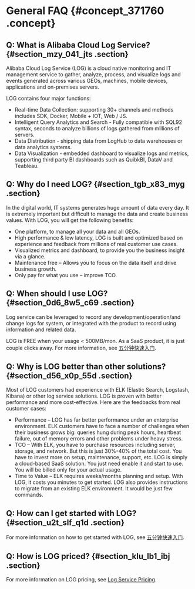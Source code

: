 # General FAQ {#concept_371760 .concept}

## Q: What is Alibaba Cloud Log Service? {#section_mzy_041_jts .section}

Alibaba Cloud Log Service \(LOG\) is a cloud native monitoring and IT management service to gather, analyze, process, and visualize logs and events generated across various GEOs, machines, mobile devices, applications and on-premises servers.

LOG contains four major functions:

-   Real-time Data Collection: supporting 30+ channels and methods includes SDK, Docker, Mobile + IOT, Web / JS.
-   Intelligent Query Analytics and Search - Fully compatible with SQL92 syntax, seconds to analyze billions of logs gathered from millions of servers.
-   Data Distribution - shipping data from LogHub to data warehouses or data analytics systems.
-   Data Visualization - embedded dashboard to visualize logs and metrics, supporting third party BI dashboards such as QuibkBI, DataV and Teableau.

## Q: Why do I need LOG? {#section_tgb_x83_myg .section}

In the digital world, IT systems generates huge amount of data every day. It is extremely important but difficult to manage the data and create business values. With LOG, you will get the following benefits:

-   One platform, to manage all your data and all GEOs.
-   High performance & low latency, LOG is built and optimized based on experience and feedback from millions of real customer use cases.
-   Visualized metrics and dashboard, to provide you the business insight via a glance.
-   Maintenance free – Allows you to focus on the data itself and drive business growth.
-   Only pay for what you use – improve TCO.

## Q: When should I use LOG? {#section_0d6_8w5_c69 .section}

Log service can be leveraged to record any development/operation/and change logs for system, or integrated with the product to record using information and related data.

LOG is FREE when your usage < 500MB/mon. As a SaaS product, it is just couple clicks away. For more information, see [五分钟快速入门](../../../../intl.zh-CN/快速入门/五分钟快速入门.md#).

## Q: Why is LOG better than other solutions? {#section_d56_x0p_55d .section}

Most of LOG customers had experience with ELK \(Elastic Search, Logstash, Kibana\) or other log service solutions. LOG is proven with better performance and more cost-effective. Here are the feedbacks from real customer cases:

-   Performance – LOG has far better performance under an enterprise environment. ELK customers have to face a number of challenges when their business grows big: queries hung during peak hours, heartbeat failure, out of memory errors and other problems under heavy stress.
-   TCO – With ELK, you have to purchase resources including server, storage, and network. But this is just 30%-40% of the total cost. You have to invest more on setup, maintenance, support, etc. LOG is simply a cloud-based SaaS solution. You just need enable it and start to use. You will be billed only for your actual usage.
-   Time to Value – ELK requires weeks/months planning and setup. With LOG, it costs you minutes to get started. LOG also provides instructions to migrate from an existing ELK environment. It would be just few commands.

## Q: How can I get started with LOG? {#section_u2t_slf_q1d .section}

For more information on how to get started with LOG, see [五分钟快速入门](../../../../intl.zh-CN/快速入门/五分钟快速入门.md#).

## Q: How is LOG priced? {#section_klu_lb1_ibj .section}

For more information on LOG pricing, see [Log Service Pricing](https://www.alibabacloud.com/product/log-service/pricing).

